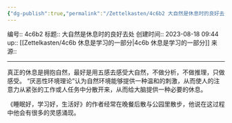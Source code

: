 ```yaml
---
{"dg-publish":true,"permalink":"/Zettelkasten/4c6b2 大自然是休息时的良好去处/","dgPassFrontmatter":true}
---
```


编号:: 4c6b2
标题:: 大自然是休息时的良好去处
创建时间:: 2023-08-18 09:44
up:: [[Zettelkasten/4c6b 休息是学习的一部分\|4c6b 休息是学习的一部分]]
来源:: 

---
真正的休息是拥抱自然，最好是用五感去感受大自然，不做分析，不做推理，只做感受。
“厌恶性环境理论”认为自然环境能够提供一种温和的刺激，从而使人的注意力从紧张的工作或人任务中分散开来，从而给大脑提供一种必要的休息。

《睡眠好，学习好，生活好》的作者经常在晚餐后散与公园里散步，他说在这过程中他会有很多的灵感涌现。


